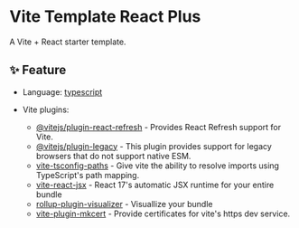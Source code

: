 # Vite Template React Plus

A Vite + React starter template.

## ✨ Feature

- Language: [typescript](https://www.typescriptlang.org/)
- Vite plugins:

  - [@vitejs/plugin-react-refresh](https://github.com/vitejs/vite/tree/main/packages/plugin-react-refresh#readme) - Provides React Refresh support for Vite.
  - [@vitejs/plugin-legacy](https://github.com/vitejs/vite/tree/main/packages/plugin-legacy#readme) - This plugin provides support for legacy browsers that do not support native ESM.
  - [vite-tsconfig-paths](https://github.com/aleclarson/vite-tsconfig-paths) - Give vite the ability to resolve imports using TypeScript's path mapping.
  - [vite-react-jsx](https://github.com/alloc/vite-react-jsx#readme) - React 17's automatic JSX runtime for your entire bundle
  - [rollup-plugin-visualizer](https://github.com/btd/rollup-plugin-visualizer) - Visuallize your bundle
  - [vite-plugin-mkcert](https://github.com/liuweiGL/vite-plugin-mkcert) - Provide certificates for vite's https dev service.

